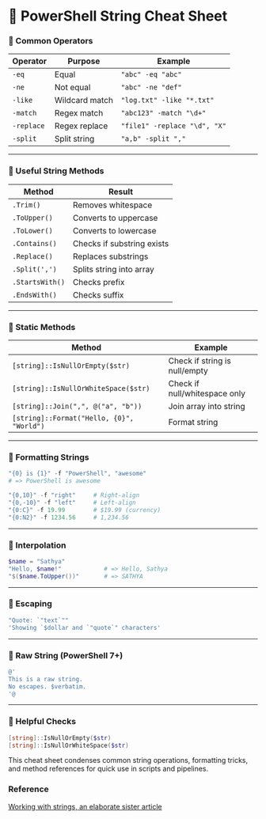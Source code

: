 <!-- ********************* -->
# 🧾 PowerShell String Cheat Sheet
<!-- ********************* -->

### 🔹 Common Operators
| Operator    | Purpose                        | Example                            |
|-------------|--------------------------------|------------------------------------|
| `-eq`       | Equal                          | `"abc" -eq "abc"`                 |
| `-ne`       | Not equal                      | `"abc" -ne "def"`                 |
| `-like`     | Wildcard match                 | `"log.txt" -like "*.txt"`         |
| `-match`    | Regex match                    | `"abc123" -match "\d+"`          |
| `-replace`  | Regex replace                  | `"file1" -replace "\d", "X"`     |
| `-split`    | Split string                   | `"a,b" -split ","`                |

---

### 🔹 Useful String Methods
| Method             | Result                            |
|--------------------|------------------------------------|
| `.Trim()`          | Removes whitespace                |
| `.ToUpper()`       | Converts to uppercase             |
| `.ToLower()`       | Converts to lowercase             |
| `.Contains()`      | Checks if substring exists        |
| `.Replace()`       | Replaces substrings               |
| `.Split(',')`      | Splits string into array          |
| `.StartsWith()`    | Checks prefix                     |
| `.EndsWith()`      | Checks suffix                     |

---

### 🔹 Static Methods
| Method | Example |
|--------|---------|
| `[string]::IsNullOrEmpty($str)` | Check if string is null/empty |
| `[string]::IsNullOrWhiteSpace($str)` | Check if null/whitespace only |
| `[string]::Join(",", @("a", "b"))` | Join array into string |
| `[string]::Format("Hello, {0}", "World")` | Format string |

---

### 🔹 Formatting Strings
```powershell
"{0} is {1}" -f "PowerShell", "awesome"
# => PowerShell is awesome

"{0,10}" -f "right"     # Right-align
"{0,-10}" -f "left"     # Left-align
"{0:C}" -f 19.99        # $19.99 (currency)
"{0:N2}" -f 1234.56     # 1,234.56
```

---

### 🔹 Interpolation
```powershell
$name = "Sathya"
"Hello, $name!"            # => Hello, Sathya
"$($name.ToUpper())"       # => SATHYA
```

---

### 🔹 Escaping
```powershell
"Quote: `"text`""
'Showing `$dollar and `"quote`" characters'
```

---

### 🔹 Raw String (PowerShell 7+)
```powershell
@'
This is a raw string.
No escapes. $verbatim.
'@
```

---

### 🔹 Helpful Checks
```powershell
[string]::IsNullOrEmpty($str)
[string]::IsNullOrWhiteSpace($str)
```

This cheat sheet condenses common string operations, formatting tricks, and method references for quick use in scripts and pipelines.

### Reference
[Working with strings, an elaborate sister article](https://github.com/SatyaKomatineni/LearnPowershell/blob/master/docs/ps-working-with-strings.md)